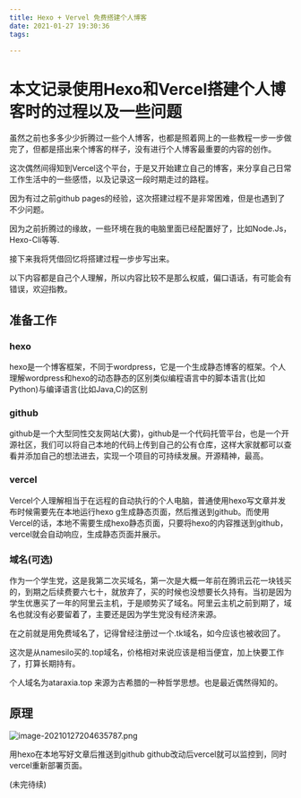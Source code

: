 ```yaml
---
title: Hexo + Vervel 免费搭建个人博客
date: 2021-01-27 19:30:36
tags:

---
```


# 本文记录使用Hexo和Vercel搭建个人博客时的过程以及一些问题

虽然之前也多多少少折腾过一些个人博客，也都是照着网上的一些教程一步一步做完了，但都是搭出来个博客的样子，没有进行个人博客最重要的内容的创作。

这次偶然间得知到Vercel这个平台，于是又开始建立自己的博客，来分享自己日常工作生活中的一些感悟，以及记录这一段时期走过的路程。

因为有过之前github pages的经验，这次搭建过程不是非常困难，但是也遇到了不少问题。

因为之前折腾过的缘故，一些环境在我的电脑里面已经配置好了，比如Node.Js，Hexo-Cli等等.

接下来我将凭借回忆将搭建过程一步步写出来。

以下内容都是自己个人理解，所以内容比较不是那么权威，偏口语话，有可能会有错误，欢迎指教。

##  准备工作

### hexo

hexo是一个博客框架，不同于wordpress，它是一个生成静态博客的框架。个人理解wordpress和hexo的动态静态的区别类似编程语言中的脚本语言(比如Python)与编译语言(比如Java,C)的区别

### github

github是一个大型同性交友网站(大雾)，github是一个代码托管平台，也是一个开源社区，我们可以将自己本地的代码上传到自己的公有仓库，这样大家就都可以查看并添加自己的想法进去，实现一个项目的可持续发展。开源精神，最高。

### vercel

Vercel个人理解相当于在远程的自动执行的个人电脑，普通使用hexo写文章并发布时候需要先在本地运行hexo g生成静态页面，然后推送到github。而使用Vercel的话，本地不需要生成hexo静态页面，只要将hexo的内容推送到github，vercel就会自动响应，生成静态页面并展示。

### 域名(可选)

作为一个学生党，这是我第二次买域名，第一次是大概一年前在腾讯云花一块钱买的，到期之后续费要六七十，就放弃了，买的时候也没想要长久持有。当初是因为学生优惠买了一年的阿里云主机，于是顺势买了域名。阿里云主机之前到期了，域名也就没有必要留着了，主要还是因为学生党没有经济来源。

在之前就是用免费域名了，记得曾经注册过一个.tk域名，如今应该也被收回了。

这次是从namesilo买的.top域名，价格相对来说应该是相当便宜，加上快要工作了，打算长期持有。

个人域名为ataraxia.top 来源为古希腊的一种哲学思想。也是最近偶然得知的。

## 原理

![image-20210127204635787.png](https://i.loli.net/2021/01/27/OqDxzovR7EmGwZK.png)

用hexo在本地写好文章后推送到github github改动后vercel就可以监控到，同时vercel重新部署页面。

(未完待续)